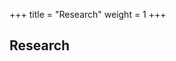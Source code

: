+++
title = "Research"
weight = 1
+++

## Research



<!--## My Google Scholar profile: [[Link]](https://scholar.google.de/citations?user=_WExH7kAAAAJ&hl=en)  -->
